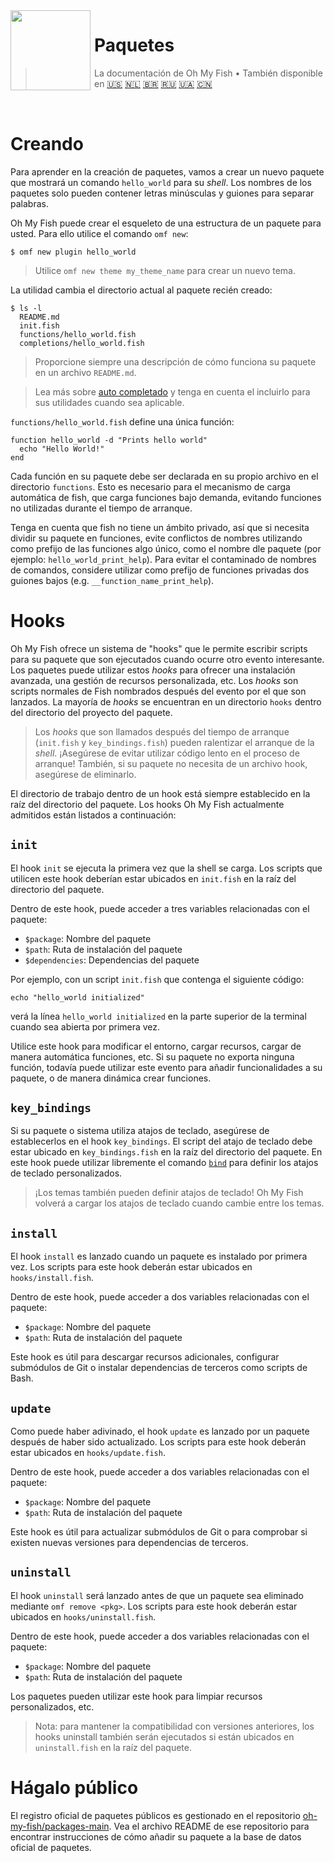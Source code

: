 <img src="https://cdn.rawgit.com/oh-my-fish/oh-my-fish/e4f1c2e0219a17e2c748b824004c8d0b38055c16/docs/logo.svg" align="left" width="128px" height="128px"/>
<img align="left" width="0" height="128px"/>

# Paquetes 

> La documentación de Oh My Fish&nbsp;&bull;&nbsp;También disponible en
> <a href="../en-US/Packages.md">🇺🇸</a>
> <a href="../nl-NL/Packages.md">🇳🇱</a>
> <a href="../pt-BR/Packages.md">🇧🇷</a>
> <a href="../ru-RU/Packages.md">🇷🇺</a>
> <a href="../uk-UA/Packages.md">🇺🇦</a>
> <a href="../zh-CN/Packages.md">🇨🇳</a>

<br>

# Creando

Para aprender en la creación de paquetes, vamos a crear un nuevo paquete que mostrará un comando `hello_world` para su _shell_. Los nombres de los paquetes
solo pueden contener letras minúsculas y guiones para separar palabras.

Oh My Fish puede crear el esqueleto de una estructura de un paquete para usted. Para ello utilice el comando `omf new`:

```fish
$ omf new plugin hello_world
```

> Utilice `omf new theme my_theme_name` para crear un nuevo tema.

La utilidad cambia el directorio actual al paquete recién creado:

```
$ ls -l
  README.md
  init.fish
  functions/hello_world.fish
  completions/hello_world.fish
```

>Proporcione siempre una descripción de cómo funciona su paquete en un archivo `README.md`.


>Lea más sobre [auto completado](http://fishshell.com/docs/current/commands.html#complete) y tenga en cuenta el incluirlo para sus utilidades cuando sea
>aplicable.

`functions/hello_world.fish` define una única función:

```fish
function hello_world -d "Prints hello world"
  echo "Hello World!"
end
```

Cada función en su paquete debe ser declarada en su propio archivo en el directorio `functions`. Esto es necesario para el mecanismo de carga automática de
fish, que carga funciones bajo demanda, evitando funciones no utilizadas durante el tiempo de arranque.

Tenga en cuenta que fish no tiene un ámbito privado, así que si necesita dividir su paquete en funciones, evite conflictos de nombres utilizando como
prefijo de las funciones algo único, como el nombre dle paquete (por ejemplo: `hello_world_print_help`). Para evitar el contaminado de nombres de comandos,
considere utilizar como prefijo de funciones privadas dos guiones bajos (e.g. `__function_name_print_help`).

# Hooks

Oh My Fish ofrece un sistema de "hooks" que le permite escribir scripts para su paquete que son ejecutados cuando ocurre otro evento interesante. Los
paquetes puede utilizar estos _hooks_ para ofrecer una instalación avanzada, una gestión de recursos personalizada, etc. Los _hooks_ son scripts normales de
Fish nombrados después del evento por el que son lanzados. La mayoría de _hooks_ se encuentran en un directorio `hooks` dentro del directorio del proyecto
del paquete.

>Los _hooks_ que son llamados después del tiempo de arranque (`init.fish` y `key_bindings.fish`) pueden ralentizar el arranque de la _shell_. ¡Asegúrese de
>evitar utilizar código lento en el proceso de arranque! También, si su paquete no necesita de un archivo hook, asegúrese de eliminarlo.

El directorio de trabajo dentro de un hook está siempre establecido en la raíz del directorio del paquete. Los hooks Oh My Fish actualmente admitidos están
listados a continuación:

## `init`

El hook `init` se ejecuta la primera vez que la shell se carga. Los scripts que utilicen este hook deberían estar ubicados en `init.fish` en la raíz del
directorio del paquete.

Dentro de este hook, puede acceder a tres variables relacionadas con el paquete:

* `$package`: Nombre del paquete
* `$path`: Ruta de instalación del paquete
* `$dependencies`: Dependencias del paquete

Por ejemplo, con un script `init.fish` que contenga el siguiente código:

```fish
echo "hello_world initialized"
```

verá la línea `hello_world initialized` en la parte superior de la terminal cuando sea abierta por primera vez.

Utilice este hook para modificar el entorno, cargar recursos, cargar de manera automática funciones, etc. Si su paquete no exporta ninguna función, todavía
puede utilizar este evento para añadir funcionalidades a su paquete, o de manera dinámica crear funciones.

## `key_bindings`

Si su paquete o sistema utiliza atajos de teclado, asegúrese de establecerlos en el hook `key_bindings`. El script del atajo de teclado debe estar ubicado
en `key_bindings.fish` en la raíz  del directorio del paquete. En este hook puede utilizar libremente el comando [`bind`][fish-bind] para definir los atajos
de teclado personalizados.

>¡Los temas también pueden definir atajos de teclado! Oh My Fish volverá a cargar los atajos de teclado cuando cambie entre los temas.

## `install`

El hook `install` es lanzado cuando un paquete es instalado por primera vez. Los scripts para este hook deberán estar ubicados en `hooks/install.fish`.

Dentro de este hook, puede acceder a dos variables relacionadas con el paquete:

* `$package`: Nombre del paquete
* `$path`: Ruta de instalación del paquete

Este hook es útil para descargar recursos adicionales, configurar submódulos de Git o instalar dependencias de terceros como scripts de Bash.

## `update`

Como puede haber adivinado, el hook `update` es lanzado por un paquete después de haber sido actualizado. Los scripts para este hook deberán estar ubicados en `hooks/update.fish`.

Dentro de este hook, puede acceder a dos variables relacionadas con el paquete:

* `$package`: Nombre del paquete
* `$path`: Ruta de instalación del paquete

Este hook es útil para actualizar submódulos de Git o para comprobar si existen nuevas versiones para dependencias de terceros.

## `uninstall`

El hook `uninstall` será lanzado antes de que un paquete sea eliminado mediante `omf remove <pkg>`. Los scripts para este hook deberán estar ubicados en `hooks/uninstall.fish`.

Dentro de este hook, puede acceder a dos variables relacionadas con el paquete:

* `$package`: Nombre del paquete
* `$path`: Ruta de instalación del paquete

Los paquetes pueden utilizar este hook para limpiar recursos personalizados, etc.

> Nota: para mantener la compatibilidad con versiones anteriores, los hooks uninstall también serán ejecutados si están ubicados en `uninstall.fish` en la
> raíz del paquete.

# Hágalo público

El registro oficial de paquetes públicos es gestionado en el repositorio [oh-my-fish/packages-main](https://github.com/oh-my-fish/packages-main). Vea el
archivo README de ese repositorio para encontrar instrucciones de cómo añadir su paquete a la base de datos oficial de paquetes.


[fish-bind]: http://fishshell.com/docs/current/commands.html#bind
[omf-pulls-link]: https://github.com/oh-my-fish/oh-my-fish/pulls
